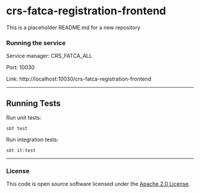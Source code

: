 
# crs-fatca-registration-frontend

This is a placeholder README.md for a new repository

### Running the service

Service manager: CRS_FATCA_ALL

Port: 10030

Link: http://localhost:10030/crs-fatca-registration-frontend

---

## Running Tests
Run unit tests:
```
sbt test
```

Run integration tests:
```
sbt it:test
```

---


### License

This code is open source software licensed under the [Apache 2.0 License]("http://www.apache.org/licenses/LICENSE-2.0.html").